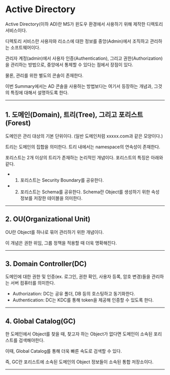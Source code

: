 # Active Directory

Active Directory(이하 AD)란 MS가 윈도우 환경에서 사용하기 위해 제작한 디렉토리 서비스이다.

디렉토리 서비스란 사용자와 리소스에 대한 정보를 중앙(Admin)에서 조직하고 관리하는 소프트웨어이다.

관리자 계정(admin)에서 사용자 인증(Authentication), 그리고 권한(Authorization)을 관리하는 방법으로, 중앙에서 통제할 수 있다는 점에서 장점이 있다.

물론, 관리를 위한 별도의 콘솔이 존재한다.

이번 Summary에서는 AD 콘솔을 사용하는 방법보다는 여기서 등장하는 개념과, 그것의 특징에 대해서 설명하도록 한다.

***

## 1. 도메인(Domain), 트리(Tree), 그리고 포리스트(Forest)

도메인은 관리 대상의 기본 단위이다. (일반 도메인처럼 xxxxx.com과 같은 모양이다.)

트리는 도메인의 집합을 의미한다. 트리 내에서는 namespace의 연속성이 존재한다.

포리스트는 2개 이상의 트리가 존재하는 논리적인 개념이다. 포리스트의 특징은 아래와 같다.

+ 1. 포리스트는 Security Boundary를 공유한다.
+ 2. 포리스트는 Schema를 공유한다. Schema란 Object를 생성하기 위한 속성 정보를 저장한 테이블을 의미한다.

***

## 2. OU(Organizational Unit) 

OU란 Object를 하나로 묶어 관리하기 위한 개념이다. 

이 개념은 권한 위임, 그룹 정책을 적용할 때 더욱 명확해진다.

***

## 3. Domain Controller(DC)

도메인에 대한 권한 및 인증(ex. 로그인, 권한 확인, 사용자 등록, 암호 변경)들을 관리하는 서버 컴퓨터를 의미한다.

+ Authorization: DC는 공유 폴더, DB 등의 호스팅하고 동기화한다.
+ Authentication: DC는 KDC를 통해 token을 제공해 인증할 수 있도록 한다.

***

## 4. Global Catalog(GC)

한 도메인에서 Object를 찾을 때, 찾고자 하는 Object가 없다면 도메인이 소속된 포리스트를 검색해야한다. 

이때, Global Catalog를 통해 더욱 빠른 속도로 검색할 수 있다.

즉, GC란 포리스트에 소속된 도메인의 Object 정보들이 소속된 통합 저장소이다.

***







